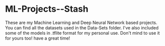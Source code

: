 # ML-Projects--Stash

These are my Machine Learning and Deep Neural Network based projects. You can find all the datasets used in the Data-Sets folder. 
I've also included some of the models in .tflite format for my personal use. Don't mind to use it for yours too! have a great time!
